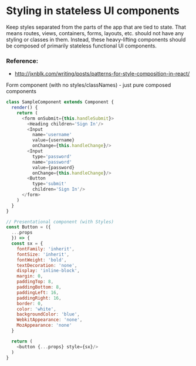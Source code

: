 # Styling in stateless UI components
Keep styles separated from the parts of the app that are tied to state.
That means routes, views, containers, forms, layouts, etc. should not have any styling or classes in them.
Instead, these heavy-lifting components should be composed of primarily stateless functional UI components.

### Reference:
- http://jxnblk.com/writing/posts/patterns-for-style-composition-in-react/

Form component (with no styles/classNames) - just pure composed components
```javascript
class SampleComponent extends Component {
  render() {
    return (
      <form onSubmit={this.handleSubmit}>
        <Heading children='Sign In'/>
        <Input
          name='username'
          value={username}
          onChange={this.handleChange}/>
        <Input
          type='password'
          name='password'
          value={password}
          onChange={this.handleChange}/>
        <Button
          type='submit'
          children='Sign In'/>
      </form>
    )
  }
}

// Presentational component (with Styles)
const Button = ({
  ...props
  }) => {
  const sx = {
    fontFamily: 'inherit',
    fontSize: 'inherit',
    fontWeight: 'bold',
    textDecoration: 'none',
    display: 'inline-block',
    margin: 0,
    paddingTop: 8,
    paddingBottom: 8,
    paddingLeft: 16,
    paddingRight: 16,
    border: 0,
    color: 'white',
    backgroundColor: 'blue',
    WebkitAppearance: 'none',
    MozAppearance: 'none'
  }

  return (
    <button {...props} style={sx}/>
  )
}
```
